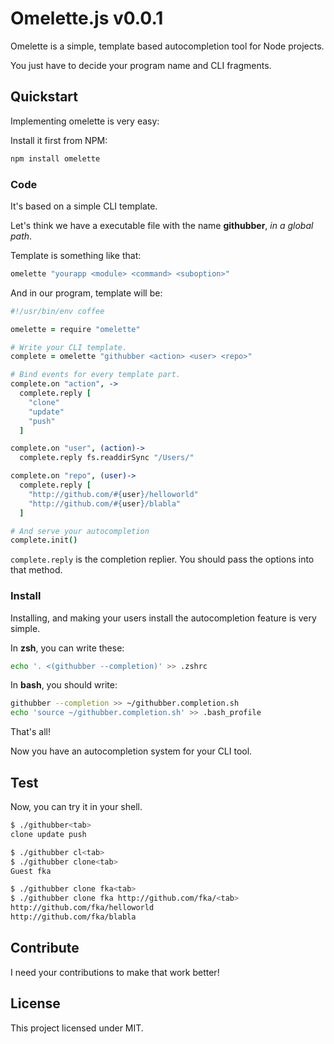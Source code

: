 # Omelette.js v0.0.1

Omelette is a simple, template based autocompletion tool for Node projects.

You just have to decide your program name and CLI fragments.

## Quickstart

Implementing omelette is very easy:

Install it first from NPM:

```bash
npm install omelette
```

### Code

It's based on a simple CLI template.

Let's think we have a executable file with the name **githubber**, *in a global path*.

Template is something like that:
```coffeescript
omelette "yourapp <module> <command> <suboption>"
```

And in our program, template will be:
```coffeescript
#!/usr/bin/env coffee

omelette = require "omelette"

# Write your CLI template.
complete = omelette "githubber <action> <user> <repo>"

# Bind events for every template part.
complete.on "action", ->
  complete.reply [
    "clone"
    "update"
    "push"
  ]

complete.on "user", (action)->
  complete.reply fs.readdirSync "/Users/"

complete.on "repo", (user)->
  complete.reply [
    "http://github.com/#{user}/helloworld"
    "http://github.com/#{user}/blabla"
  ]

# And serve your autocompletion
complete.init()
```

`complete.reply` is the completion replier. You should pass the options into that method.

### Install

Installing, and making your users install the autocompletion feature is very simple.

In **zsh**, you can write these:

```bash
echo '. <(githubber --completion)' >> .zshrc
```

In **bash**, you should write:

```bash
githubber --completion >> ~/githubber.completion.sh
echo 'source ~/githubber.completion.sh' >> .bash_profile
```

That's all!

Now you have an autocompletion system for your CLI tool.

## Test

Now, you can try it in your shell.

```bash
$ ./githubber<tab>
clone update push
```

```bash
$ ./githubber cl<tab>
$ ./githubber clone<tab>
Guest fka
```

```bash
$ ./githubber clone fka<tab>
$ ./githubber clone fka http://github.com/fka/<tab>
http://github.com/fka/helloworld
http://github.com/fka/blabla
```

## Contribute

I need your contributions to make that work better!

## License

This project licensed under MIT.
